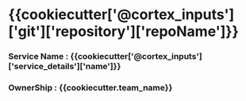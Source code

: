 # {{cookiecutter['@cortex_inputs']['git']['repository']['repoName']}}

### Service Name : {{cookiecutter['@cortex_inputs']['service_details']['name']}}

### OwnerShip : {{cookiecutter.team_name}}